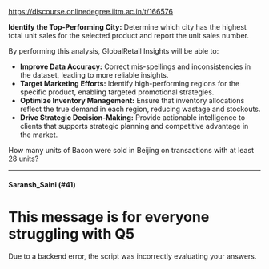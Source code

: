 https://discourse.onlinedegree.iitm.ac.in/t/166576

<strong>Identify the Top-Performing City:</strong> Determine which city has the highest total unit sales for the selected product and report the unit sales number.</p>
<p>By performing this analysis, GlobalRetail Insights will be able to:</p>
<ul>
<li><strong>Improve Data Accuracy:</strong> Correct mis-spellings and inconsistencies in the dataset, leading to more reliable insights.</li>
<li><strong>Target Marketing Efforts:</strong> Identify high-performing regions for the specific product, enabling targeted promotional strategies.</li>
<li><strong>Optimize Inventory Management:</strong> Ensure that inventory allocations reflect the true demand in each region, reducing wastage and stockouts.</li>
<li><strong>Drive Strategic Decision-Making:</strong> Provide actionable intelligence to clients that supports strategic planning and competitive advantage in the market.</li>
</ul>
<p>How many units of Bacon were sold in Beijing on transactions with at least 28 units?</p><hr>

<h4>Saransh_Saini (#41)</h4>
<h1><a class="anchor" href="#p-597134-this-message-is-for-everyone-struggling-with-q5-1" name="p-597134-this-message-is-for-everyone-struggling-with-q5-1"></a>This message is for everyone struggling with Q5</h1>
<p>Due to a backend error, the script was incorrectly evaluating your answers.